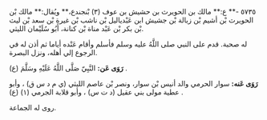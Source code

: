 ٥٧٣٥ -** ع:** مالك بن الحويرث بن حشيش بن عوف (٣) بْنجندع،** ويُقال:** مالك بْن الحويرث بْن أشيم بْن زبالة بْن جشيش ابن عَبْدياليل بْن ناشب بْن غيرة بْن سعد بْن ليث بْن بكر بْن عَبْد مناة بْن كنانة، أَبُو سُلَيْمان الليثي.

له صحبة. قدم على النبي صلى اللَّهُ عليه وسلم فأسلم وأقام عَنْده أياما ثم أذن له في الرجوع إلي أهله، ونزل البصرة.

**رَوَى عَن:** النَّبِيّ صَلَّى اللَّهُ عَلَيْهِ وسَلَّمَ (ع) .

**رَوَى عَنه:** سوار الحرمي والد أنيس بْن سوار، ونصر بْن عاصم الليثي (ي م د س ق) ، وأبو عطية مولى بني عقيل (د ت س) ، وأبو قلابة الجرمي (١) (ع) .

روى له الجماعة.